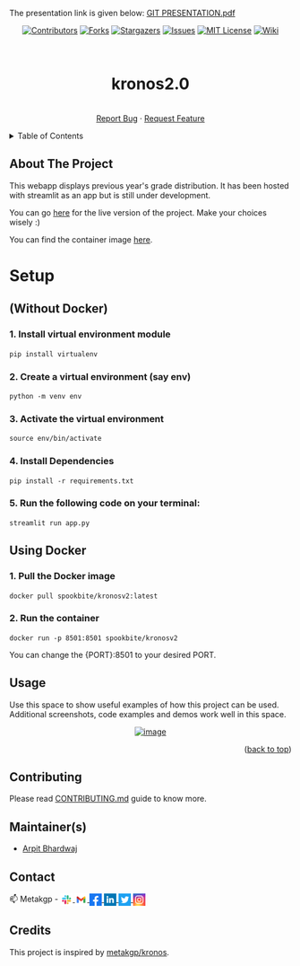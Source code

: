The presentation link is given below:
[GIT PRESENTATION.pdf](https://github.com/Ananya-m0140/Git_KOSS/files/14841718/GIT.PRESENTATION.pdf)
<div id="top"></div>

<div align="center">

[![Contributors][contributors-shield]][contributors-url]
[![Forks][forks-shield]][forks-url]
[![Stargazers][stars-shield]][stars-url]
[![Issues][issues-shield]][issues-url]
[![MIT License][license-shield]][license-url]
[![Wiki][wiki-shield]][wiki-url]

</div>
<!-- PROJECT LOGO -->
<br />
<div align="center">
  <!-- <a href="https://github.com/metakgp/gyft">
    <img width="140" alt="image" src="https://github.com/Ananya-m0140/Git_KOSS/assets/153496011/37b7a1cf-0956-4545-9f31-6c45cc08b978">
  </a> -->

  <h1 align="center">kronos2.0</h1>
  <br />
    <a href="https://github.com/metakgp/gyft/issues">Report Bug</a>
    ·
    <a href="https://github.com/metakgp/gyft/issues">Request Feature</a>
  </p>
</div>
<!-- TABLE OF CONTENTS -->
<details>
<summary>Table of Contents</summary>

- [About The Project](#about-the-project)
- [Getting Started](#getting-started)
  - [Prerequisites](#prerequisites)
  - [Installation](#installation)
- [Usage](#usage)
- [Development Notes](#development-notes)
  - [Updates To Be Made Each Sem](#updates-to-be-made-each-sem)
- [Contributing](#contributing)
- [Maintainer(s)](#maintainers)

</details>

<!-- ABOUT THE PROJECT -->

## About The Project

This webapp displays previous year's grade distribution. It has been hosted with streamlit as an app but is still under development.

You can go [here](https://kronos.streamlit.app/) for the live version of the project. Make your choices wisely :)

You can find the container image [here](https://hub.docker.com/repository/docker/spookbite/kronosv2).

# Setup 

## (Without Docker)

### 1. Install virtual environment module
```shell
pip install virtualenv
```

### 2. Create a virtual environment (say env) 
```shell
python -m venv env
```

### 3. Activate the virtual environment 
  ```shell
  source env/bin/activate
  ```

### 4. Install Dependencies 
  ```shell
  pip install -r requirements.txt
  ```

### 5. Run the following code on your terminal:
  ```shell
  streamlit run app.py
  ```

## Using Docker

### 1. Pull the Docker image
```shell
docker pull spookbite/kronosv2:latest
```

### 2. Run the container
```shell
docker run -p 8501:8501 spookbite/kronosv2
```

You can change the {PORT}:8501 to your desired PORT.

## Usage
<!-- UPDATE -->
Use this space to show useful examples of how this project can be used. Additional screenshots, code examples and demos work well in this space.

<div align="center">
  <a href="https://github.com/metakgp/PROJECT_NAME">
    <img width="80%" alt="image" src="https://user-images.githubusercontent.com/86282911/206632640-40dc440e-5ef3-4893-be48-618f2bd85f37.png">
  </a>
</div>

<p align="right">(<a href="#top">back to top</a>)</p>

## Contributing

Please read [CONTRIBUTING.md](https://github.com/metakgp/gyft/blob/master/CONTRIBUTING.md) guide to know more.

## Maintainer(s)

- [Arpit Bhardwaj](https://github.com/proffapt)

<!-- MARKDOWN LINKS & IMAGES -->

[contributors-shield]: https://img.shields.io/github/contributors/metakgp/kronos2.0.svg?style=for-the-badge
[contributors-url]: https://github.com/metakgp/kronos2.0/graphs/contributors
[forks-shield]: https://img.shields.io/github/forks/metakgp/kronos2.0.svg?style=for-the-badge
[forks-url]: https://github.com/metakgp/kronos2.0/network/members
[stars-shield]: https://img.shields.io/github/stars/metakgp/gyft.svg?style=for-the-badge
[stars-url]: https://github.com/metakgp/kronos2.0/stargazers
[issues-shield]: https://img.shields.io/github/issues/metakgp/gyft.svg?style=for-the-badge
[issues-url]: https://github.com/metakgp/kronos2.0/issues
[license-shield]: https://img.shields.io/github/license/metakgp/gyft.svg?style=for-the-badge
[license-url]: https://github.com/metakgp/kronos2.0/blob/main/LICENSE
[wiki-shield]: https://custom-icon-badges.demolab.com/badge/metakgp_wiki-grey?logo=metakgp_logo&style=for-the-badge
[wiki-url]: https://wiki.metakgp.org

## Contact

<p>
📫 Metakgp -
<a href="https://slack.metakgp.org">
  <img align="center" alt="Metakgp's slack invite" width="22px" src="https://raw.githubusercontent.com/edent/SuperTinyIcons/master/images/svg/slack.svg" />
</a>
<a href="mailto:metakgp@gmail.com">
  <img align="center" alt="Metakgp's email " width="22px" src="https://raw.githubusercontent.com/edent/SuperTinyIcons/master/images/svg/gmail.svg" />
</a>
<a href="https://www.facebook.com/metakgp">
  <img align="center" alt="metakgp's Facebook" width="22px" src="https://raw.githubusercontent.com/edent/SuperTinyIcons/master/images/svg/facebook.svg" />
</a>
<a href="https://www.linkedin.com/company/metakgp-org/">
  <img align="center" alt="metakgp's LinkedIn" width="22px" src="https://raw.githubusercontent.com/edent/SuperTinyIcons/master/images/svg/linkedin.svg" />
</a>
<a href="https://twitter.com/metakgp">
  <img align="center" alt="metakgp's Twitter " width="22px" src="https://raw.githubusercontent.com/edent/SuperTinyIcons/master/images/svg/twitter.svg" />
</a>
<a href="https://www.instagram.com/metakgp_/">
  <img align="center" alt="metakgp's Instagram" width="22px" src="https://raw.githubusercontent.com/edent/SuperTinyIcons/master/images/svg/instagram.svg" />
</a>
</p>

## Credits

This project is inspired by [metakgp/kronos](https://github.com/metakgp/kronos).
